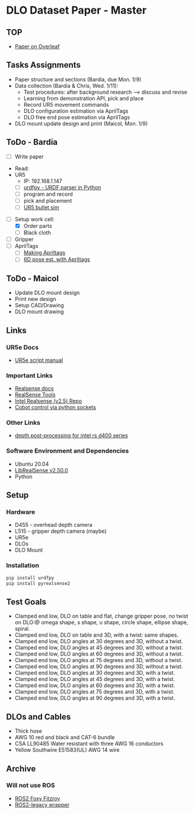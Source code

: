 # DLO Dataset Paper - Master

## TOP

- [Paper on Overleaf](https://www.overleaf.com/project/63b719f4df73f6372419b627)

## Tasks Assignments

- Paper structure and sections (Bardia, due Mon. 1/9)
- Data collection (Bardia & Chris, Wed. 1/11):
  - Test procedures: after background research --> discuss and revise
  - Learning from demonstration API, pick and place
  - Record UR5 movement commands
  - DLO configuration estimation via AprilTags
  - DLO free end pose estimation via AprilTags
- DLO mount update design and print (Maicol, Mon. 1/9)

## ToDo - Bardia

- [ ] Write paper
- Read:
- UR5
  - IP: 192.168.1.147
  - [ ] [urdfpy - URDF parser in Python](https://urdfpy.readthedocs.io/en/latest/)
  - [ ] program and record
  - [ ] pick and placement
  - [ ] [UR5 bullet sim](https://github.com/josepdaniel/ur5-bullet)
- [ ] Setup work cell:
  - [x] Order parts
  - [ ] Black cloth
- [ ] Gripper
- [ ] AprilTags
  - [ ] [Making Apriltags](https://berndpfrommer.github.io/tagslam_web/making_tags/#:~:text=Use%20an%20inkjet%20printer%20to,on%20the%20foam%20board%2C%20done.)
  - [ ] [6D pose est. with Apriltags](https://april.eecs.umich.edu/software/apriltag)

## ToDo - Maicol

- Update DLO mount design
- Print new design
- Setup CAD/Drawing
- DLO mount drawing

## Links

### UR5e Docs

- [UR5e script manual](https://s3-eu-west-1.amazonaws.com/ur-support-site/163530/scriptmanual_5.12.pdf)

### Important Links

- [Realsense docs](https://dev.intelrealsense.com/docs)
- [RealSense Tools](https://github.com/IntelRealSense/librealsense/tree/master/tools)
- [Intel Realsense (v2.5) Repo](https://github.com/IntelRealSense/librealsense)
- [Cobot control via python sockets](https://axisnj.com/controlling-a-universal-robots-cobot-using-python/)

### Other Links

- [depth post-processing for intel rs d400 series](https://dev.intelrealsense.com/docs/depth-post-processing)

### Software Environment and Dependencies

- Ubuntu 20.04
- [LibRealSense v2.50.0](https://github.com/IntelRealSense/librealsense)
- Python

## Setup

### Hardware

- D455 - overhead depth camera
- L515 - gripper depth camera (maybe)
- UR5e
- DLOs
- DLO Mount

### Installation

```bash
pip install urdfpy
pip install pyrealsense2
```

## Test Goals

- Clamped end low, DLO on table and flat, change gripper pose, no
  twist on DLO:\@ omega shape, s shape, u shape, circle shape, ellipse shape,
  spiral.
- Clamped end low, DLO on table and 3D, with a twist: same shapes.
- Clamped end low, DLO angles at 30 degrees and 3D, without a twist.
- Clamped end low, DLO angles at 45 degrees and 3D, without a twist.
- Clamped end low, DLO angles at 60 degrees and 3D, without a twist.
- Clamped end low, DLO angles at 75 degrees and 3D, without a twist.
- Clamped end low, DLO angles at 90 degrees and 3D, without a twist.
- Clamped end low, DLO angles at 30 degrees and 3D, with a twist.
- Clamped end low, DLO angles at 45 degrees and 3D, with a twist.
- Clamped end low, DLO angles at 60 degrees and 3D, with a twist.
- Clamped end low, DLO angles at 75 degrees and 3D, with a twist.
- Clamped end low, DLO angles at 90 degrees and 3D, with a twist.

## DLOs and Cables

- Thick hose
- AWG 10 red and black and CAT-6 bundle
- CSA LL90485 Water resistant with three AWG 16 conductors
- Yellow Southwire E51583(UL) AWG 14 wire

## Archive

### Will not use ROS

- [ROS2 Foxy Fitzroy](https://docs.ros.org/en/foxy/Installation/Ubuntu-Install-Debians.html)
- [ROS2-legacy wrapper](https://github.com/IntelRealSense/realsense-ros/tree/ros2-legacy)

